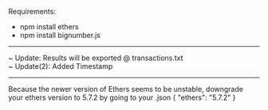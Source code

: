 Requirements:
- npm install ethers
- npm install bignumber.js
<hr>
~ Update: Results will be exported @ transactions.txt <br>
~ Update(2): Added Timestamp
<hr>

Because the newer version of Ethers seems to be unstable, downgrade your ethers version to 5.7.2 by going to your .json
{ "ethers": "5.7.2" }
